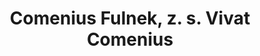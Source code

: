 ---
id: 910a63ef-5af8-484f-ab39-ba13f5b7d1d5
title: Comenius Fulnek, z. s. Vivat Comenius
price: 20000
year: 2017
description: Tento projekt připomene výročí 400 let příchodu J. A. Komenského do Fulneku (1618-2018). Chce připomenout jeho mimořádné myšlenky, činnost a odkaz formou různorodých kulturních aktivit v podobě koncertů, přednášek, workshopů apod. Projekt je také mimořádný tím, že je realizován v rámci spolupráce organizací, spolků a aktivních jednotlivců na území Fulnecka a jeho jednotlivé aktivity jsou zajišťovány členy spolku dobrovolnickou formou.
kouskovani: false
locationName: undefined
position:
  lng: 17.9039049597685
  lat: 49.71563066776303
---